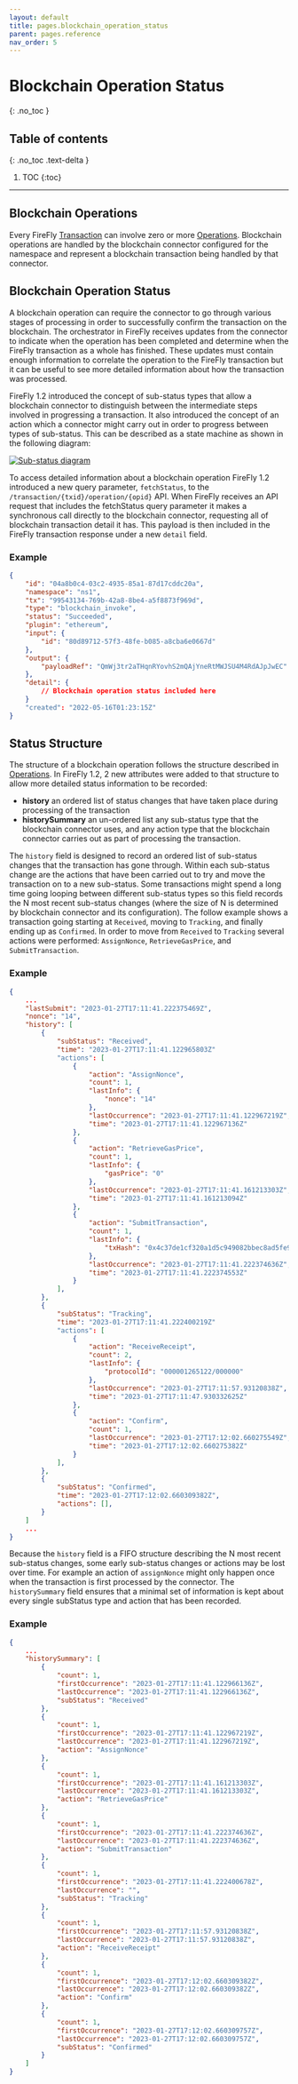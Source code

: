 ```yaml
---
layout: default
title: pages.blockchain_operation_status
parent: pages.reference
nav_order: 5
---
```


# Blockchain Operation Status
{: .no_toc }

## Table of contents
{: .no_toc .text-delta }

1. TOC
{:toc}

---


## Blockchain Operations

Every FireFly [Transaction](./types/_includes/transaction_description.html) can involve zero or more [Operations](./types/_includes/operation_description.html). Blockchain operations are handled by the blockchain connector configured for the namespace and represent a blockchain transaction being handled by that connector.

## Blockchain Operation Status

A blockchain operation can require the connector to go through various stages of processing in order to successfully confirm the transaction on the blockchain. The orchestrator in FireFly receives updates from the connector to indicate when the operation has been completed and determine when the FireFly transaction as a whole has finished. These updates must contain enough information to correlate the operation to the FireFly transaction but it can be useful to see more detailed information about how the transaction was processed.

FireFly 1.2 introduced the concept of sub-status types that allow a blockchain connector to distinguish between the intermediate steps involved in progressing a transaction. It also introduced the concept of an action which a connector might carry out in order to progress between types of sub-status. This can be described as a state machine as shown in the following diagram:

[![Sub-status diagram](../images/blockchain-sub-status.png)](../images/blockchain-sub-status.png)

To access detailed information about a blockchain operation FireFly 1.2 introduced a new query parameter, `fetchStatus`, to the `/transaction/{txid}/operation/{opid}` API. When FireFly receives an API request that includes the fetchStatus query parameter it makes a synchronous call directly to the blockchain connector, requesting all of blockchain transaction detail it has. This payload is then included in the FireFly transaction response under a new `detail` field.

### Example

```json
{
    "id": "04a8b0c4-03c2-4935-85a1-87d17cddc20a",
    "namespace": "ns1",
    "tx": "99543134-769b-42a8-8be4-a5f8873f969d",
    "type": "blockchain_invoke",
    "status": "Succeeded",
    "plugin": "ethereum",
    "input": {
        "id": "80d89712-57f3-48fe-b085-a8cba6e0667d"
    },
    "output": {
        "payloadRef": "QmWj3tr2aTHqnRYovhS2mQAjYneRtMWJSU4M4RdAJpJwEC"
    },
    "detail": {
        // Blockchain operation status included here
    }
    "created": "2022-05-16T01:23:15Z"
}
```

## Status Structure

The structure of a blockchain operation follows the structure described in [Operations](./types/_includes/operation_description.html). In FireFly 1.2, 2 new attributes were added to that structure to allow more detailed status information to be recorded:

- **history** an ordered list of status changes that have taken place during processing of the transaction
- **historySummary** an un-ordered list any sub-status type that the blockchain connector uses, and any action type that the blockchain connector carries out as part of processing the transaction.

The `history` field is designed to record an ordered list of sub-status changes that the transaction has gone through. Within each sub-status change are the actions that have been carried out to try and move the transaction on to a new sub-status. Some transactions might spend a long time going looping between different sub-status types so this field records the N most recent sub-status changes (where the size of N is determined by blockchain connector and its configuration). The follow example shows a transaction going starting at `Received`, moving to `Tracking`, and finally ending up as `Confirmed`. In order to move from `Received` to `Tracking` several actions were performed: `AssignNonce`, `RetrieveGasPrice`, and `SubmitTransaction`.

### Example

```json
{
    ...
    "lastSubmit": "2023-01-27T17:11:41.222375469Z",
    "nonce": "14",
    "history": [
        {
            "subStatus": "Received",
            "time": "2023-01-27T17:11:41.122965803Z"
            "actions": [
                {
                    "action": "AssignNonce",
                    "count": 1,
                    "lastInfo": {
                        "nonce": "14"
                    },
                    "lastOccurrence": "2023-01-27T17:11:41.122967219Z",
                    "time": "2023-01-27T17:11:41.122967136Z"
                },
                {
                    "action": "RetrieveGasPrice",
                    "count": 1,
                    "lastInfo": {
                        "gasPrice": "0"
                    },
                    "lastOccurrence": "2023-01-27T17:11:41.161213303Z",
                    "time": "2023-01-27T17:11:41.161213094Z"
                },
                {
                    "action": "SubmitTransaction",
                    "count": 1,
                    "lastInfo": {
                        "txHash": "0x4c37de1cf320a1d5c949082bbec8ad5fe918e6621cec3948d609ec3f7deac243"
                    },
                    "lastOccurrence": "2023-01-27T17:11:41.222374636Z",
                    "time": "2023-01-27T17:11:41.222374553Z"
                }
            ],
        },
        {
            "subStatus": "Tracking",
            "time": "2023-01-27T17:11:41.222400219Z"
            "actions": [
                {
                    "action": "ReceiveReceipt",
                    "count": 2,
                    "lastInfo": {
                        "protocolId": "000001265122/000000"
                    },
                    "lastOccurrence": "2023-01-27T17:11:57.93120838Z",
                    "time": "2023-01-27T17:11:47.930332625Z"
                },
                {
                    "action": "Confirm",
                    "count": 1,
                    "lastOccurrence": "2023-01-27T17:12:02.660275549Z",
                    "time": "2023-01-27T17:12:02.660275382Z"
                }
            ],
        },
        {
            "subStatus": "Confirmed",
            "time": "2023-01-27T17:12:02.660309382Z",
            "actions": [],
        }
    ]
    ...
}
```

Because the `history` field is a FIFO structure describing the N most recent sub-status changes, some early sub-status changes or actions may be lost over time. For example an action of `assignNonce` might only happen once when the transaction is first processed by the connector. The `historySummary` field ensures that a minimal set of information is kept about every single subStatus type and action that has been recorded.

### Example

```json
{
    ...
    "historySummary": [
        {
            "count": 1,
            "firstOccurrence": "2023-01-27T17:11:41.122966136Z",
            "lastOccurrence": "2023-01-27T17:11:41.122966136Z",
            "subStatus": "Received"
        },
        {
            "count": 1,
            "firstOccurrence": "2023-01-27T17:11:41.122967219Z",
            "lastOccurrence": "2023-01-27T17:11:41.122967219Z",
            "action": "AssignNonce"
        },
        {
            "count": 1,
            "firstOccurrence": "2023-01-27T17:11:41.161213303Z",
            "lastOccurrence": "2023-01-27T17:11:41.161213303Z",
            "action": "RetrieveGasPrice"
        },
        {
            "count": 1,
            "firstOccurrence": "2023-01-27T17:11:41.222374636Z",
            "lastOccurrence": "2023-01-27T17:11:41.222374636Z",
            "action": "SubmitTransaction"
        },
        {
            "count": 1,
            "firstOccurrence": "2023-01-27T17:11:41.222400678Z",
            "lastOccurrence": "",
            "subStatus": "Tracking"
        },
        {
            "count": 1,
            "firstOccurrence": "2023-01-27T17:11:57.93120838Z",
            "lastOccurrence": "2023-01-27T17:11:57.93120838Z",
            "action": "ReceiveReceipt"
        },
        {
            "count": 1,
            "firstOccurrence": "2023-01-27T17:12:02.660309382Z",
            "lastOccurrence": "2023-01-27T17:12:02.660309382Z",
            "action": "Confirm"
        },
        {
            "count": 1,
            "firstOccurrence": "2023-01-27T17:12:02.660309757Z",
            "lastOccurrence": "2023-01-27T17:12:02.660309757Z",
            "subStatus": "Confirmed"
        }
    ]
}
```
